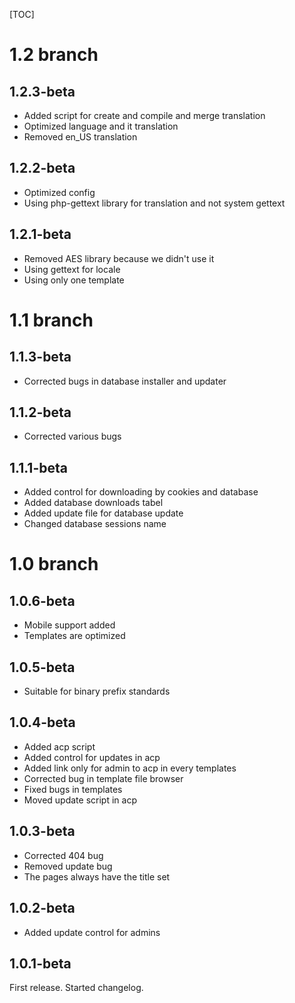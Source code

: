 [TOC]
# 1.2 branch #
## 1.2.3-beta ##
* Added script for create and compile and merge translation
* Optimized language and it translation
* Removed en_US translation
## 1.2.2-beta ##
* Optimized config
* Using php-gettext library for translation and not system gettext
## 1.2.1-beta ##
* Removed AES library because we didn't use it
* Using gettext for locale
* Using only one template

# 1.1 branch #
## 1.1.3-beta ##
* Corrected bugs in database installer and updater

## 1.1.2-beta ##
* Corrected various bugs

## 1.1.1-beta ##
* Added control for downloading by cookies and database
* Added database downloads tabel
* Added update file for database update
* Changed database sessions name

# 1.0 branch #
## 1.0.6-beta ##
* Mobile support added
* Templates are optimized

## 1.0.5-beta ##
* Suitable for binary prefix standards

## 1.0.4-beta ##
* Added acp script
* Added control for updates in acp
* Added link only for admin to acp in every templates
* Corrected bug in template file browser
* Fixed bugs in templates
* Moved update script in acp

## 1.0.3-beta ##
* Corrected 404 bug
* Removed update bug
* The pages always have the title set

## 1.0.2-beta ##
* Added update control for admins

## 1.0.1-beta ##
First release. 
Started changelog.
